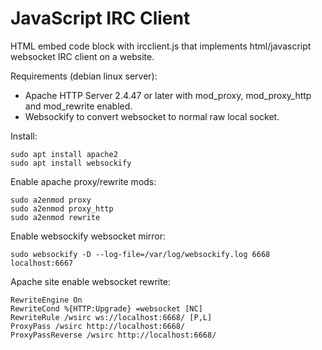 # JavaScript IRC Client

HTML embed code block with ircclient.js that implements html/javascript websocket IRC client on a website.

Requirements (debian linux server):
 * Apache HTTP Server 2.4.47 or later with mod_proxy, mod_proxy_http and mod_rewrite enabled.
 * Websockify to convert websocket to normal raw local socket.

Install:
```
sudo apt install apache2
sudo apt install websockify
```

Enable apache proxy/rewrite mods:
```
sudo a2enmod proxy
sudo a2enmod proxy_http
sudo a2enmod rewrite
```

Enable websockify websocket mirror:
```
sudo websockify -D --log-file=/var/log/websockify.log 6668 localhost:6667
```

Apache site enable websocket rewrite:
```
RewriteEngine On
RewriteCond %{HTTP:Upgrade} =websocket [NC]
RewriteRule /wsirc ws://localhost:6668/ [P,L]
ProxyPass /wsirc http://localhost:6668/
ProxyPassReverse /wsirc http://localhost:6668/
```
